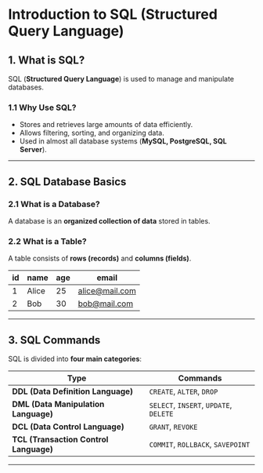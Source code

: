 # Introduction to SQL (Structured Query Language)

## 1. What is SQL?
SQL (**Structured Query Language**) is used to manage and manipulate databases.

### 1.1 Why Use SQL?
- Stores and retrieves large amounts of data efficiently.
- Allows filtering, sorting, and organizing data.
- Used in almost all database systems (**MySQL, PostgreSQL, SQL Server**).

---

## 2. SQL Database Basics
### 2.1 What is a Database?
A database is an **organized collection of data** stored in tables.

### 2.2 What is a Table?
A table consists of **rows (records)** and **columns (fields)**.

| id | name  | age | email           |
|----|-------|-----|----------------|
| 1  | Alice | 25  | alice@mail.com |
| 2  | Bob   | 30  | bob@mail.com   |

---

## 3. SQL Commands
SQL is divided into **four main categories**:

| Type          | Commands |
|--------------|--------------------------------|
| **DDL (Data Definition Language)** | `CREATE`, `ALTER`, `DROP` |
| **DML (Data Manipulation Language)** | `SELECT`, `INSERT`, `UPDATE`, `DELETE` |
| **DCL (Data Control Language)** | `GRANT`, `REVOKE` |
| **TCL (Transaction Control Language)** | `COMMIT`, `ROLLBACK`, `SAVEPOINT` |

---

